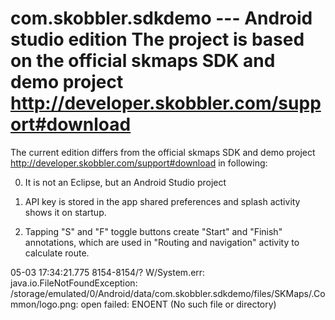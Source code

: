 com.skobbler.sdkdemo --- Android studio edition
The project is based on the official skmaps SDK and demo project http://developer.skobbler.com/support#download
============

The current edition differs from the official skmaps SDK and demo project http://developer.skobbler.com/support#download in following:

0. It is not an Eclipse, but an Android Studio project

1. API key is stored in the app shared preferences and splash activity shows it on startup.

2. Tapping "S" and "F" toggle buttons create "Start" and "Finish" annotations, which are used in "Routing and navigation" activity to calculate route.




05-03 17:34:21.775 8154-8154/? W/System.err: java.io.FileNotFoundException: /storage/emulated/0/Android/data/com.skobbler.sdkdemo/files/SKMaps/.Common/logo.png: open failed: ENOENT (No such file or directory)